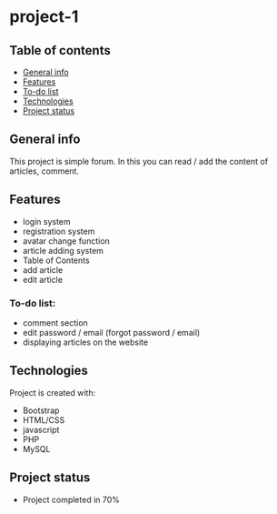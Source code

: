 # project-1

## Table of contents
* [General info](#general-info)
* [Features](#features)
* [To-do list](#to-do-list)
* [Technologies](#technologies)
* [Project status](#project-status)

## General info
This project is simple forum. 
In this you can read / add the content of articles, comment.

## Features
* login system
* registration system
* avatar change function
* article adding system
* Table of Contents
* add article
* edit article

### To-do list:
* comment section
* edit password / email (forgot password / email)
* displaying articles on the website

## Technologies
Project is created with:
* Bootstrap
* HTML/CSS
* javascript
* PHP
* MySQL

## Project status
* Project completed in 70%


